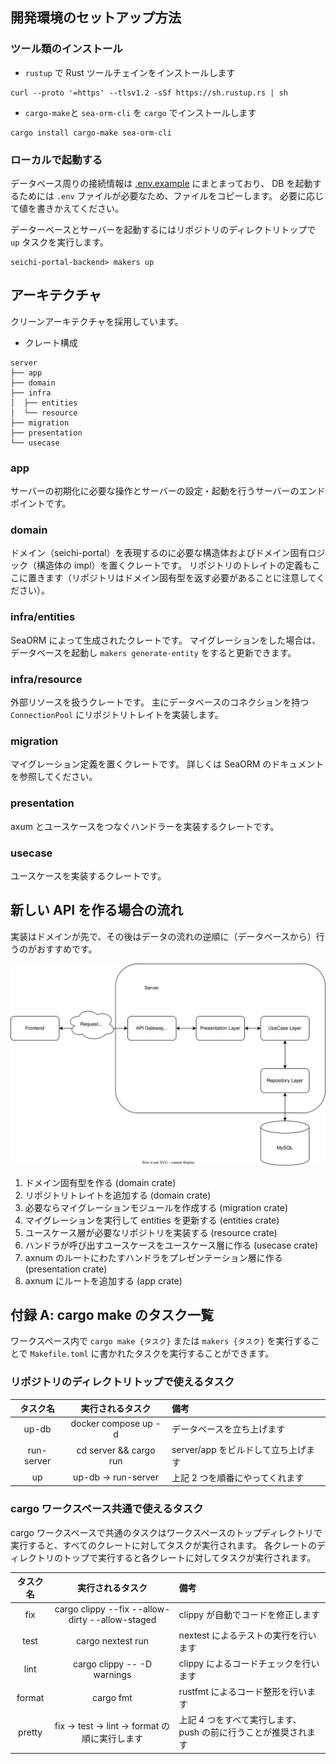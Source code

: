 ## 開発環境のセットアップ方法

### ツール類のインストール

- `rustup` で Rust ツールチェインをインストールします

```shell
curl --proto '=https' --tlsv1.2 -sSf https://sh.rustup.rs | sh
```

- `cargo-make`と `sea-orm-cli` を `cargo` でインストールします

```shell
cargo install cargo-make sea-orm-cli
```

### ローカルで起動する

データベース周りの接続情報は [.env.example](./server/.env.example) にまとまっており、 DB を起動するためには `.env` ファイルが必要なため、ファイルをコピーします。
必要に応じて値を書きかえてください。

データーベースとサーバーを起動するにはリポジトリのディレクトリトップで `up` タスクを実行します。

```shell
seichi-portal-backend> makers up
```

## アーキテクチャ

クリーンアーキテクチャを採用しています。

- クレート構成

```text
server
├── app
├── domain
├── infra
│  ├── entities
│  └── resource
├── migration
├── presentation
└── usecase
```

### app

サーバーの初期化に必要な操作とサーバーの設定・起動を行うサーバーのエンドポイントです。

### domain

ドメイン（seichi-portal）を表現するのに必要な構造体およびドメイン固有ロジック（構造体の impl）を置くクレートです。
リポジトリのトレイトの定義もここに置きます（リポジトリはドメイン固有型を返す必要があることに注意してください）。

### infra/entities

SeaORM によって生成されたクレートです。
マイグレーションをした場合は、データベースを起動し `makers generate-entity` をすると更新できます。

### infra/resource

外部リソースを扱うクレートです。
主にデータベースのコネクションを持つ `ConnectionPool` にリポジトリトレイトを実装します。

### migration

マイグレーション定義を置くクレートです。
詳しくは SeaORM のドキュメントを参照してください。

### presentation

axum とユースケースをつなぐハンドラーを実装するクレートです。

### usecase

ユースケースを実装するクレートです。

## 新しい API を作る場合の流れ

実装はドメインが先で、その後はデータの流れの逆順に（データベースから）行うのがおすすめです。

![データの流れ](docs/dataflow.dwario.svg)

1. ドメイン固有型を作る (domain crate)
2. リポジトリトレイトを追加する (domain crate)
3. 必要ならマイグレーションモジュールを作成する (migration crate)
4. マイグレーションを実行して entities を更新する (entities crate)
5. ユースケース層が必要なリポジトリを実装する (resource crate)
6. ハンドラが呼び出すユースケースをユースケース層に作る (usecase crate)
7. axnum のルートにわたすハンドラをプレゼンテーション層に作る (presentation crate)
8. axnum にルートを追加する (app crate)

## 付録 A: cargo make のタスク一覧

ワークスペース内で `cargo make {タスク}` または `makers {タスク}` を実行することで `Makefile.toml` に書かれたタスクを実行することができます。

### リポジトリのディレクトリトップで使えるタスク

|  タスク名  |    実行されるタスク    | 備考                                |
| :--------: | :--------------------: | :---------------------------------- |
|   up-db    |  docker compose up -d  | データベースを立ち上げます          |
| run-server | cd server && cargo run | server/app をビルドして立ち上げます |
|     up     |  up-db -> run-server   | 上記 2 つを順番にやってくれます     |

### cargo ワークスペース共通で使えるタスク

cargo ワークスペースで共通のタスクはワークスペースのトップディレクトリで実行すると、すべてのクレートに対してタスクが実行されます。
各クレートのディレクトリのトップで実行すると各クレートに対してタスクが実行されます。

| タスク名 |                実行されるタスク                 | 備考                                                           |
| :------: | :---------------------------------------------: | :------------------------------------------------------------- |
|   fix    | cargo clippy --fix --allow-dirty --allow-staged | clippy が自動でコードを修正します                              |
|   test   |                cargo nextest run                | nextest によるテストの実行を行います                           |
|   lint   |           cargo clippy -- -D warnings           | clippy によるコードチェックを行います                          |
|  format  |                    cargo fmt                    | rustfmt によるコード整形を行います                             |
|  pretty  | fix -> test -> lint -> format の順に実行します  | 上記 4 つをすべて実行します、push の前に行うことが推奨されます |
